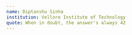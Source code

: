 ```yaml
---
name: Diptanshu Sinha
institution: Vellore Institute of Technology
quote: When in doubt, the answer's always 42
---
```


